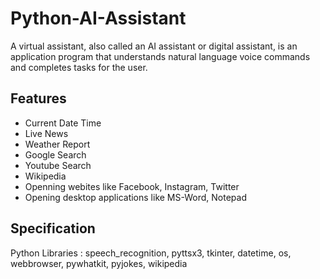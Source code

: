 # Python-AI-Assistant
A virtual assistant, also called an AI assistant or digital assistant, is an application program that understands natural language voice commands and completes tasks for the user.

Features
-------------------
* Current Date Time
* Live News
* Weather Report
* Google Search
* Youtube Search
* Wikipedia
* Openning webites like Facebook, Instagram, Twitter
* Opening desktop applications like MS-Word, Notepad

Specification
-------------------
Python Libraries : 
  speech_recognition,
  pyttsx3, 
  tkinter,
  datetime, 
  os,
  webbrowser,
  pywhatkit,
  pyjokes,
  wikipedia
  
